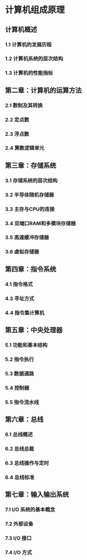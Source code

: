 # 计算机组成原理

## 计算机概述

### 1.1 计算机的发展历程

### 1.2 计算机系统的层次结构

### 1.3 计算机的性能指标

## 第二章：计算机的运算方法

### 2.1 数制及其转换

### 2.2 定点数

### 2.3 浮点数

### 2.4 算数逻辑单元

## 第三章：存储系统

### 3.1 存储系统的层次结构

### 3.2 半导体随机存储器

### 3.3 主存与CPU的连接

### 3.4 双端口RAM和多模块存储器

### 3.5 高速缓冲存储器

### 3.6 虚拟存储器

## 第四章：指令系统

### 4.1 指令格式

### 4.3 寻址方式

### 4.4 指令集计算机

## 第五章：中央处理器

### 5.1 功能和基本结构

### 5.2 指令执行

### 5.3 数据通路

### 5.4 控制器

### 5.5 指令流水线

## 第六章：总线

### 6.1 总线概述

### 6.2 总线总裁

### 6.3 总线操作与定时

### 6.4 总线标准



## 第七章：输入输出系统

### 7.1 I/O 系统的基本概念

### 7.2 外部设备

### 7.3 I/O 接口

### 7.4 I/O 方式
